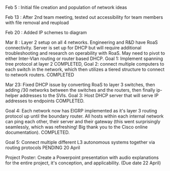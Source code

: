 Feb 5 : Initial file creation and population of network ideas

Feb 13 : After 2nd team meeting, tested out accessibility for team members with file removal and reupload

Feb 20 : Added IP schemes to diagram

Mar 8 : Layer 2 setup on all 4 networks. Engineering and R&D have RoaS connectivity. Server is set up for DHCP but will require additional troubleshooting and research on operability with RoaS. May need to pivot to either Inter-Vlan routing or router based DHCP. Goal 1: Implement spanning tree protocol at layer 2 COMPLETED, Goal 2: connect multiple computers to each switch in the network, which then utilizes a tiered structure to connect to network routers. COMPLETED

Mar 23: Fixed DHCP issue by converting RoaS to layer 3 switches, then adding /30 networks between the switches and the routers, then finally ip-helper addresses to the SVIs. Goal 3: Host DHCP server that will serve IP addresses to endpoints COMPLETED.

Goal 4: Each network now has EIGRP implemented as it's layer 3 routing protocol up until the boundary router. All hosts within each internal network can ping each other, their server and their gateway (this went surprisingly seamlessly, which was refreshing! Big thank you to the Cisco online documentation). COMPLETED. 

Goal 5: Connect multiple different L3 autonomous systems together via routing protocols PENDING 20 April

Project Poster: Create a Powerpoint presentation with audio explanations for the entire project, it's conception, and applicability. (Due date 22 April)
